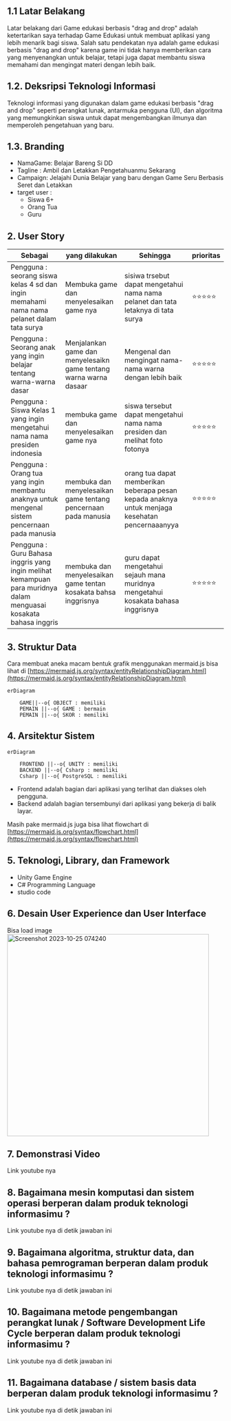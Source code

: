 ## 1.1 Latar Belakang
Latar belakang dari Game edukasi berbasis "drag and drop" adalah ketertarikan saya terhadap Game Edukasi untuk membuat aplikasi yang lebih menarik bagi siswa. Salah satu pendekatan nya adalah game edukasi berbasis "drag and drop" karena game ini tidak hanya memberikan cara yang menyenangkan untuk belajar, tetapi juga dapat membantu siswa memahami dan mengingat materi dengan lebih baik.

## 1.2. Deksripsi Teknologi Informasi
Teknologi informasi yang digunakan dalam game edukasi berbasis "drag and drop" seperti perangkat lunak, antarmuka pengguna (UI), dan algoritma yang memungkinkan siswa untuk dapat mengembangkan ilmunya dan memperoleh pengetahuan yang baru.

## 1.3. Branding
    
- NamaGame: Belajar Bareng Si DD   
- Tagline : Ambil dan Letakkan Pengetahuanmu Sekarang    
- Campaign: Jelajahi Dunia Belajar yang baru dengan Game Seru Berbasis Seret dan Letakkan    
- target user :    
  - Siswa 6+
  - Orang Tua
  - Guru


## 2. User Story 

Sebagai|yang dilakukan | Sehingga | prioritas
---|---|---|---
Pengguna : seorang siswa kelas 4 sd dan ingin memahami nama nama pelanet dalam tata surya| Membuka game dan menyelesaikan game nya  | sisiwa trsebut dapat mengetahui nama nama pelanet dan tata letaknya di tata surya| ⭐⭐⭐⭐⭐
Pengguna : Seorang anak yang ingin belajar tentang warna-warna dasar |	Menjalankan game dan menyelesaikn game tentang warna warna dasaar | Mengenal dan mengingat nama-nama warna dengan lebih baik| ⭐⭐⭐⭐⭐
Pengguna : Siswa Kelas 1 yang ingin mengetahui nama nama presiden indonesia | membuka game dan menyelesaikan game nya | siswa tersebut dapat mengetahui nama nama presiden dan melihat foto fotonya | ⭐⭐⭐⭐⭐
Pengguna : Orang tua yang ingin membantu anaknya untuk mengenal sistem pencernaan pada manusia | membuka dan menyelesaikan game tentang pencernaan pada manusia | orang tua dapat memberikan beberapa pesan kepada anaknya untuk menjaga kesehatan pencernaaanyya|  ⭐⭐⭐⭐⭐
Pengguna : Guru Bahasa inggris yang ingin melihat kemampuan para muridnya dalam menguasai kosakata bahasa inggris | membuka dan menyelesaikan game tentan kosakata  bahsa inggrisnya | guru dapat mengetahui sejauh mana muridnya mengetahui kosakata bahasa inggrisnya|  ⭐⭐⭐⭐⭐

## 3. Struktur Data

Cara membuat aneka macam bentuk grafik menggunakan mermaid.js bisa lihat di [https://mermaid.js.org/syntax/entityRelationshipDiagram.html](https://mermaid.js.org/syntax/entityRelationshipDiagram.html) 

```mermaid
erDiagram
   
    GAME||--o{ OBJECT : memiliki
    PEMAIN ||--o{ GAME : bermain
    PEMAIN ||--o{ SKOR : memiliki

```

## 4. Arsitektur Sistem
```mermaid  
erDiagram
   
    FRONTEND ||--o{ UNITY : memiliki
    BACKEND ||--o{ Csharp : memiliki
    Csharp ||--o{ PostgreSQL : memiliki

```
- Frontend adalah bagian dari aplikasi yang terlihat dan diakses oleh pengguna.
- Backend adalah bagian tersembunyi dari aplikasi yang bekerja di balik layar.

Masih pake mermaid.js juga bisa lihat flowchart di [https://mermaid.js.org/syntax/flowchart.html](https://mermaid.js.org/syntax/flowchart.html)

## 5. Teknologi, Library, dan Framework
- Unity Game Engine
- C# Programming Language
- studio code
## 6. Desain User Experience dan User Interface

Bisa load image 
<img width="469" alt="Screenshot 2023-10-25 074240" src="https://github.com/irhamMutaalimin/jawaban-Job-Interview-Teknik-Informatika/assets/144558007/44e8f063-3493-4560-a9d8-38663e336420">


## 7. Demonstrasi Video

Link youtube nya

## 8. Bagaimana mesin komputasi dan sistem operasi berperan dalam produk teknologi informasimu ?

Link youtube nya di detik jawaban ini

## 9. Bagaimana algoritma, struktur data, dan bahasa pemrograman berperan dalam produk teknologi informasimu ?

Link youtube nya di detik jawaban ini

## 10. Bagaimana metode pengembangan perangkat lunak / Software Development Life Cycle berperan dalam produk teknologi informasimu ?

Link youtube nya di detik jawaban ini

## 11. Bagaimana database / sistem basis data berperan dalam produk teknologi informasimu ?

Link youtube nya di detik jawaban ini
